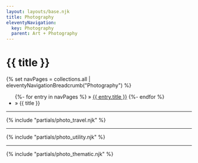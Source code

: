 ```yaml
---
layout: layouts/base.njk
title: Photography
eleventyNavigation:
  key: Photography
  parent: Art + Photography
---
```


<div class="container">
    <div class="row">
      <div class="col">
        <h1 class="visually-hidden">{{ title }}</h1>
			{% set navPages = collections.all | eleventyNavigationBreadcrumb("Photography") %}
			<ul class="post-breadcrumb">
			{%- for entry in navPages %}
				<li{% if entry.url == page.url %} class="active-breadcrumb"{% endif %}>
    			» <a href="{{ entry.url }}">{{ entry.title }}</a>
  				</li>
			{%- endfor %}
			<li><active-breadcrumb>» {{ title }}</active-breadcrumb></li>
			</ul>
      </div>
    </div>
    <hr>
    {% include "partials/photo_travel.njk" %}
<hr>
  {% include "partials/photo_utility.njk" %}
<hr>
  {% include "partials/photo_thematic.njk" %}
</div>

